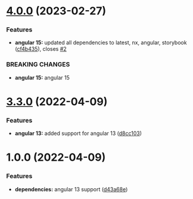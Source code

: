 # [4.0.0](https://github.com/nforceai/rxzu/compare/v3.3.0...v4.0.0) (2023-02-27)


### Features

* **angular 15:** updated all dependencies to latest, nx, angular, storybook ([cf4b435](https://github.com/nforceai/rxzu/commit/cf4b435693541129a0355a079697f0bae4188bf4)), closes [#2](https://github.com/nforceai/rxzu/issues/2)


### BREAKING CHANGES

* **angular 15:** angular 15

# [3.3.0](https://github.com/nforceai/rxzu/compare/v3.2.4...v3.3.0) (2022-04-09)


### Features

* **angular 13:** added support for angular 13 ([d8cc103](https://github.com/nforceai/rxzu/commit/d8cc103502a5a3597baf76631042a7d903fda42f))

# 1.0.0 (2022-04-09)


### Features

* **dependencies:** angular 13 support ([d43a68e](https://github.com/nforceai/rxzu/commit/d43a68e42510c196a81fb006ffd6d4a2b298517c))

